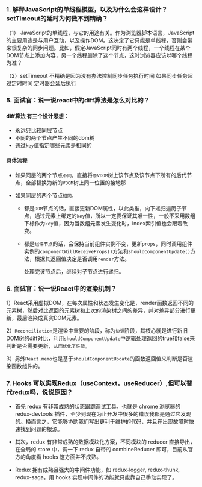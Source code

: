 ### 1. 解释JavaScript的单线程模型，以及为什么会这样设计？setTimeout的延时为何做不到精确？

（1） JavaScript的单线程，与它的用途有关。作为浏览器脚本语言，JavaScript的主要用途是与用户互动，以及操作DOM。这决定了它只能是单线程，否则会带来很复杂的同步问题。比如，假定JavaScript同时有两个线程，一个线程在某个DOM节点上添加内容，另一个线程删除了这个节点，这时浏览器应该以哪个线程为准？

（2）setTimeout 不精确是因为没有办法控制同步任务执行时间 如果同步任务超过定时时间 定时器会延后执行

### 5. 面试官：说一说react中的diff算法是怎么对比的？

#### diff算法 有三个设计思想：

- 永远只比较同层节点
- 不同的两个节点产生不同的dom树
- 通过`key`值指定哪些元素是相同的

#### 具体流程

- 如果同层的两个节点`不同`，直接将`原VDOM`树上该节点及该节点下所有的后代节点，全部替换为新的`VDOM`树上同一位置的接地那

- 如果同层的两个节点`相同`，

  - 都是`DOM`节点的话，直接更新DOM属性，以此类推，向下递归遍历子节点，通过元素上绑定的`key`值，所以一定要保证其唯一性，一般不采用数组下标作为`key`值，因为当数组元素发生变化时，index索引值也会跟着改变。

  - 都是`组件节点`的话，会保持当前组件实例不变，更新`props`，同时调用组件实例的`componentWillReceiveProps()`方法和`shouldComponentUpdate()`方法，根据其返回值决定是否调用`render`方法。 

    处理完该节点后，继续对子节点进行递归。

### 6. 面试官：说一说React中的渲染机制？

​	1）React采用虚拟DOM，在每次属性和状态发生变化是，render函数返回不同的元素树，然后对比返回的元素树和上次的渲染树之间的差异，并对差异部分进行更新，最后渲染成真实DOM元素。

​	2）`Reconciliation`是渲染中重要的阶段，称为`协调`阶段，其核心就是进行新旧DOM树的diff对比，利用`shouldComponentUpdate`中逻辑处理返回的true和false来判断是否需要更新，`从而优化了性能`。

​	3）另外`React.memo`也是基于`shouldComponentUpdate`的函数返回值来判断是否渲染函数组件的。

### 7. Hooks 可以实现Redux（useContext，useReducer）,但可以替代redux吗，说说原因？

- 首先 redux 有非常成熟的状态跟踪调试工具，也就是 chrome 浏览器的 redux-devtools 插件，至少到现在为止开发中很多的错误我都是通过它发现的。换而言之，它能够协助我们写出更利于维护的代码，并且在出现故障时快速找到问题的根源。

- 其次，redux 有非常成熟的数据模块化方案，不同模块的 reducer 直接导出，在全局的 store 中，调一下 redux 自带的 combineReducer 即可，目前从官方的角度看 hooks 这方面并不成熟。
- Redux 拥有成熟且强大的中间件功能，如 redux-logger, redux-thunk, redux-saga，用 hooks 实现中间件的功能就只能靠自己手动实现了。